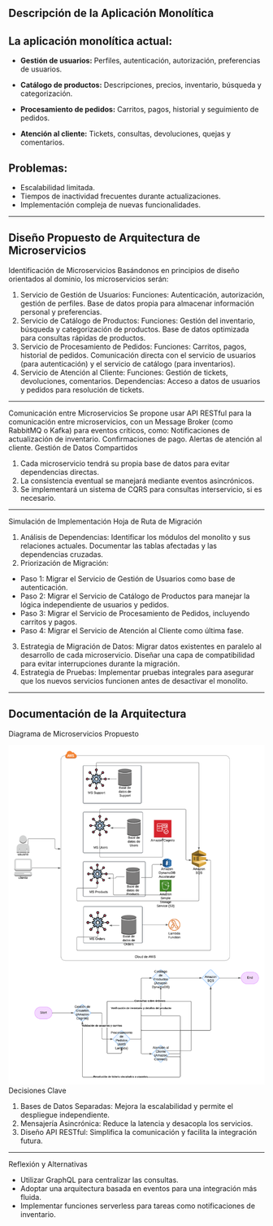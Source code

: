 ## Descripción de la Aplicación Monolítica
La aplicación monolítica actual:
--
- **Gestión de usuarios:** Perfiles, autenticación, autorización, preferencias de usuarios.

- **Catálogo de productos:** Descripciones, precios, inventario, búsqueda y categorización.
- **Procesamiento de pedidos:** Carritos, pagos, historial y seguimiento de pedidos.
- **Atención al cliente:** Tickets, consultas, devoluciones, quejas y comentarios.

## Problemas:
- Escalabilidad limitada.
- Tiempos de inactividad frecuentes durante actualizaciones.
- Implementación compleja de nuevas funcionalidades.
---
## Diseño Propuesto de Arquitectura de Microservicios
Identificación de Microservicios
Basándonos en principios de diseño orientados al dominio, los microservicios serán:
1. Servicio de Gestión de Usuarios:
   Funciones: Autenticación, autorización, gestión de perfiles.
   Base de datos propia para almacenar información personal y preferencias.
2. Servicio de Catálogo de Productos:
   Funciones: Gestión del inventario, búsqueda y categorización de productos.
   Base de datos optimizada para consultas rápidas de productos.
3. Servicio de Procesamiento de Pedidos:
   Funciones: Carritos, pagos, historial de pedidos.
   Comunicación directa con el servicio de usuarios (para autenticación) y el servicio de catálogo (para inventarios).
4. Servicio de Atención al Cliente:
   Funciones: Gestión de tickets, devoluciones, comentarios.
   Dependencias: Acceso a datos de usuarios y pedidos para resolución de tickets.
---
Comunicación entre Microservicios
Se propone usar API RESTful para la comunicación entre microservicios, con un Message Broker (como RabbitMQ o Kafka) para eventos críticos, como:
Notificaciones de actualización de inventario.
Confirmaciones de pago.
Alertas de atención al cliente.
Gestión de Datos Compartidos
1. Cada microservicio tendrá su propia base de datos para evitar dependencias directas.
2. La consistencia eventual se manejará mediante eventos asincrónicos.
3. Se implementará un sistema de CQRS para consultas interservicio, si es necesario.
---
Simulación de Implementación
Hoja de Ruta de Migración
1. Análisis de Dependencias:
   Identificar los módulos del monolito y sus relaciones actuales.
   Documentar las tablas afectadas y las dependencias cruzadas.
2. Priorización de Migración:
  - Paso 1: Migrar el Servicio de Gestión de Usuarios como base de autenticación.
  - Paso 2: Migrar el Servicio de Catálogo de Productos para manejar la lógica independiente de usuarios y pedidos.
  - Paso 3: Migrar el Servicio de Procesamiento de Pedidos, incluyendo carritos y pagos.
  - Paso 4: Migrar el Servicio de Atención al Cliente como última fase.
3. Estrategia de Migración de Datos:
   Migrar datos existentes en paralelo al desarrollo de cada microservicio.
   Diseñar una capa de compatibilidad para evitar interrupciones durante la migración.
4. Estrategia de Pruebas:
   Implementar pruebas integrales para asegurar que los nuevos servicios funcionen antes de desactivar el monolito.
---
Documentación de la Arquitectura
--
Diagrama de Microservicios Propuesto

![DIAGRAMA PROPUESTO](Microservicios.png)
Decisiones Clave
1. Bases de Datos Separadas: Mejora la escalabilidad y permite el despliegue independiente.
2. Mensajería Asincrónica: Reduce la latencia y desacopla los servicios.
3. Diseño API RESTful: Simplifica la comunicación y facilita la integración futura.
---
Reflexión y Alternativas
- Utilizar GraphQL para centralizar las consultas.
- Adoptar una arquitectura basada en eventos para una integración más fluida.
- Implementar funciones serverless para tareas como notificaciones de inventario.
